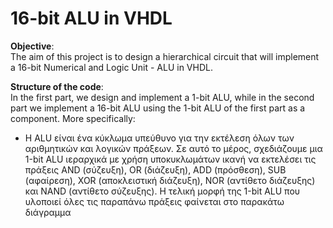 # 16-bit ALU in VHDL


**Objective**:  
The aim of this project is to design a hierarchical circuit that will implement a 16-bit Numerical and Logic Unit - ALU in VHDL.

**Structure of the code**:  
In the first part, we design and implement a 1-bit ALU, while in the second part we implement a 16-bit ALU using the 1-bit ALU of the first part as a component. More specifically:  
* Η ALU είναι ένα κύκλωμα υπεύθυνο για την εκτέλεση όλων των αριθμητικών και λογικών πράξεων. Σε αυτό το μέρος, σχεδιάζουμε μια 1-bit ALU ιεραρχικά με χρήση υποκυκλωμάτων ικανή να εκτελέσει τις πράξεις AND (σύζευξη), OR (διάζευξη), ADD (πρόσθεση), SUB (αφαίρεση), XOR (αποκλειστική διάζευξη), NOR (αντίθετο διάζευξης) και NAND (αντίθετο σύζευξης). Η τελική μορφή της 1-bit ALU που υλοποιεί όλες τις παραπάνω πράξεις φαίνεται στο παρακάτω διάγραμμα
